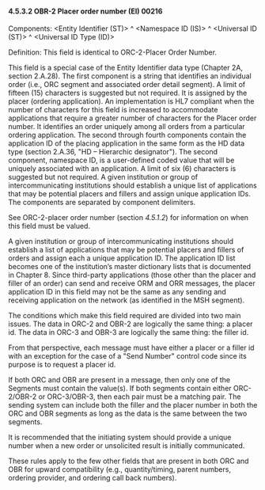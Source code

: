 #### 4.5.3.2 OBR-2 Placer order number (EI) 00216

Components: &lt;Entity Identifier (ST)> ^ &lt;Namespace ID (IS)> ^ &lt;Universal ID (ST)> ^ &lt;Universal ID Type (ID)>

Definition: This field is identical to ORC-2-Placer Order Number.

This field is a special case of the Entity Identifier data type (Chapter 2A, section 2.A.28). The first component is a string that identifies an individual order (i.e., ORC segment and associated order detail segment). A limit of fifteen (15) characters is suggested but not required. It is assigned by the placer (ordering application). An implementation is HL7 compliant when the number of characters for this field is increased to accommodate applications that require a greater number of characters for the Placer order number. It identifies an order uniquely among all orders from a particular ordering application. The second through fourth components contain the application ID of the placing application in the same form as the HD data type (section 2.A.36, "HD – Hierarchic designator"). The second component, namespace ID, is a user-defined coded value that will be uniquely associated with an application. A limit of six (6) characters is suggested but not required. A given institution or group of intercommunicating institutions should establish a unique list of applications that may be potential placers and fillers and assign unique application IDs. The components are separated by component delimiters.

See ORC-2-placer order number (section _4.5.1.2_) for information on when this field must be valued.

A given institution or group of intercommunicating institutions should establish a list of applications that may be potential placers and fillers of orders and assign each a unique application ID. The application ID list becomes one of the institution’s master dictionary lists that is documented in Chapter 8. Since third-party applications (those other than the placer and filler of an order) can send and receive ORM and ORR messages, the placer application ID in this field may not be the same as any sending and receiving application on the network (as identified in the MSH segment).

The conditions which make this field required are divided into two main issues. The data in ORC-2 and OBR-2 are logically the same thing: a placer id. The data in ORC-3 and OBR-3 are logically the same thing: the filler id.

From that perspective, each message must have either a placer or a filler id with an exception for the case of a "Send Number" control code since its purpose is to request a placer id.

If both ORC and OBR are present in a message, then only one of the Segments must contain the value(s). If both segments contain either ORC-2/OBR-2 or ORC-3/OBR-3, then each pair must be a matching pair. The sending system can include both the filler and the placer number in both the ORC and OBR segments as long as the data is the same between the two segments.

It is recommended that the initiating system should provide a unique number when a new order or unsolicited result is initially communicated.

These rules apply to the few other fields that are present in both ORC and OBR for upward compatibility (e.g., quantity/timing, parent numbers, ordering provider, and ordering call back numbers).
